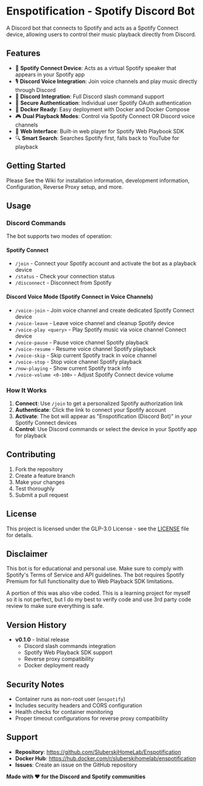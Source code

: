 # Enspotification - Spotify Discord Bot

A Discord bot that connects to Spotify and acts as a Spotify Connect device, allowing users to control their music playback directly from Discord.

## Features

- 🎵 **Spotify Connect Device**: Acts as a virtual Spotify speaker that appears in your Spotify app
- 🎙️ **Discord Voice Integration**: Join voice channels and play music directly through Discord
- 🤖 **Discord Integration**: Full Discord slash command support
- 🔐 **Secure Authentication**: Individual user Spotify OAuth authentication
- 🐳 **Docker Ready**: Easy deployment with Docker and Docker Compose
- 🎮 **Dual Playback Modes**: Control via Spotify Connect OR Discord voice channels
- 📱 **Web Interface**: Built-in web player for Spotify Web Playbook SDK
- 🔍 **Smart Search**: Searches Spotify first, falls back to YouTube for playback

## Getting Started

Please See the Wiki for installation information, development information, Configuration, Reverse Proxy setup, and more.

## Usage

### Discord Commands

The bot supports two modes of operation:

#### Spotify Connect
- `/join` - Connect your Spotify account and activate the bot as a playback device
- `/status` - Check your connection status  
- `/disconnect` - Disconnect from Spotify

#### Discord Voice Mode (Spotify Connect in Voice Channels)  
- `/voice-join` - Join voice channel and create dedicated Spotify Connect device
- `/voice-leave` - Leave voice channel and cleanup Spotify device
- `/voice-play <query>` - Play Spotify music via voice channel Connect device
- `/voice-pause` - Pause voice channel Spotify playback  
- `/voice-resume` - Resume voice channel Spotify playback  
- `/voice-skip` - Skip current Spotify track in voice channel
- `/voice-stop` - Stop voice channel Spotify playback  
- `/now-playing` - Show current Spotify track info
- `/voice-volume <0-100>` - Adjust Spotify Connect device volume

### How It Works

1. **Connect**: Use `/join` to get a personalized Spotify authorization link
2. **Authenticate**: Click the link to connect your Spotify account
3. **Activate**: The bot will appear as "Enspotification (Discord Bot)" in your Spotify Connect devices
4. **Control**: Use Discord commands or select the device in your Spotify app for playback

## Contributing

1. Fork the repository
2. Create a feature branch
3. Make your changes
4. Test thoroughly
5. Submit a pull request

## License

This project is licensed under the GLP-3.0 License - see the [LICENSE](LICENSE) file for details.

## Disclaimer

This bot is for educational and personal use. Make sure to comply with Spotify's Terms of Service and API guidelines. The bot requires Spotify Premium for full functionality due to Web Playback SDK limitations.

A portion of this was also vibe coded.  This is a learning project for myself so it is not perfect, but I do my best to verify code and use 3rd party code review to make sure everything is safe.

## Version History

- **v0.1.0** - Initial release
  - Discord slash commands integration
  - Spotify Web Playback SDK support
  - Reverse proxy compatibility
  - Docker deployment ready

## Security Notes

- Container runs as non-root user (`enspotify`)
- Includes security headers and CORS configuration  
- Health checks for container monitoring
- Proper timeout configurations for reverse proxy compatibility

## Support

- **Repository**: https://github.com/SluberskiHomeLab/Enspotification
- **Docker Hub**: https://hub.docker.com/r/sluberskihomelab/enspotification
- **Issues**: Create an issue on the GitHub repository

**Made with ❤️ for the Discord and Spotify communities**

